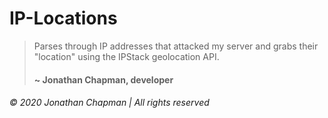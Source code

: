 # IP-Locations
> Parses through IP addresses that attacked my server and grabs their "location" using the IPStack geolocation API.
>
> #### ~ Jonathan Chapman, developer
>
###### © 2020 Jonathan Chapman | All rights reserved

